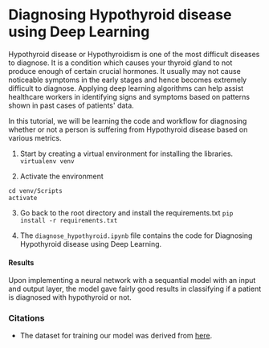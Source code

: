 # Diagnosing Hypothyroid disease using Deep Learning

Hypothyroid disease or Hypothyroidism is one of the most difficult diseases to diagnose. It is a condition which causes your thyroid gland to not produce enough of certain crucial hormones. It usually may not cause noticeable symptoms in the early stages and hence becomes extremely difficult to diagnose. Applying deep learning algorithms can help assist healthcare workers in identifying signs and symptoms based on patterns shown in past cases of patients' data.

In this tutorial, we will be learning the code and workflow for diagnosing whether or not a person is suffering from Hypothyroid disease based on various metrics.

1. Start by creating a virtual environment for installing the libraries.
```virtualenv venv```

2. Activate the environment
```
cd venv/Scripts
activate
```

3. Go back to the root directory and install the requirements.txt
```pip install -r requirements.txt```

4. The `diagnose_hypothyroid.ipynb` file contains the code for Diagnosing Hypothyroid disease using Deep Learning.

#### Results

Upon implementing a neural network with a sequantial model with an input and output layer, the model gave fairly good results in classifying if a patient is diagnosed with hypothyroid or not.

### Citations

- The dataset for training our model was derived from [here](https://www.kaggle.com/nguyenthilua/hypothyroidcsv).